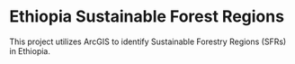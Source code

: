 # Ethiopia Sustainable Forest Regions

This project utilizes ArcGIS to identify Sustainable Forestry Regions (SFRs) in Ethiopia.

